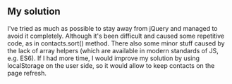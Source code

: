 ## My solution
I've tried as much as possible to stay away from jQuery and managed to avoid it completely. Although it's been difficult and caused some repetitive code, as in contacts.sort() method. There also some minor stuff caused by the lack of array helpers (which are available in modern standards of JS, e.g. ES6). If I had more time, I would improve my solution by using localStorage on the user side, so it would allow to keep contacts on the page refresh.
